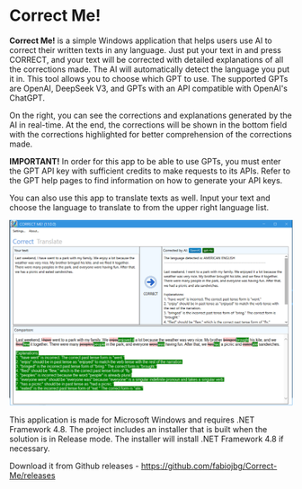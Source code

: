 # Correct Me!
**Correct Me!** is a simple Windows application that helps users use AI to correct their written texts in any language. Just put your text in and press CORRECT, and your text will be corrected with detailed explanations of all the corrections made. The AI will automatically detect the language you put it in. This tool allows you to choose which GPT to use. The supported GPTs are OpenAI, DeepSeek V3, and GPTs with an API compatible with OpenAI's ChatGPT.

On the right, you can see the corrections and explanations generated by the AI in real-time. At the end, the corrections will be shown in the bottom field with the corrections highlighted for better comprehension of the corrections made.

**IMPORTANT!** In order for this app to be able to use GPTs, you must enter the GPT API key with sufficient credits to make requests to its APIs. Refer to the GPT help pages to find information on how to generate your API keys.

You can also use this app to translate texts as well. Input your text and choose the language to translate to from the upper right language list.


![alt text](./Images/AppSample.png)

This application is made for Microsoft Windows and requires .NET Framework 4.8. The project includes an installer that is built when the solution is in Release mode. The installer will install .NET Framework 4.8 if necessary.

Download it from Github releases - https://github.com/fabiojbg/Correct-Me/releases


